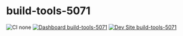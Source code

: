# build-tools-5071

![CI none](https://img.shields.io/badge/ci-none-orange.svg)
[![Dashboard build-tools-5071](https://img.shields.io/badge/dashboard-build_tools_5071-yellow.svg)](https://dashboard.pantheon.io/sites/f0fe946a-fca2-4f9b-93d4-d21e77873136#dev/code)
[![Dev Site build-tools-5071](https://img.shields.io/badge/site-build_tools_5071-blue.svg)](http://dev-build-tools-5071.pantheonsite.io/)